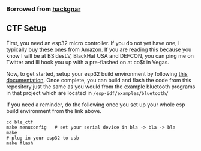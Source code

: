 ### Borrowed from [hackgnar](https://github.com/hackgnar/ble_ctf)
## CTF Setup 

First, you need an esp32 micro controller.  If you do not yet have one, I typically buy [these ones](https://www.amazon.com/HiLetgo%C2%AE-ESP-WROOM-32-Development-Microcontroller-Integrated/dp/B0718T232Z/ref=sr_1_4?ie=UTF8&qid=1525458705&sr=8-4&keywords=esp32) from Amazon.  If you are reading this because you know I will be at BSidesLV, BlackHat USA and DEFCON, you can ping me on Twitter and Ill hook you up with a pre-flashed on at co$t in Vegas.

Now, to get started, setup your esp32 build environment by following [this documentation](http://esp-idf.readthedocs.io/en/latest/get-started/#setup-toolchain).  Once complete, you can build and flash the code from this repository just the same as you would from the example bluetooth programs in that project which are located in ```/esp-idf/examples/bluetooth/```

If you need a reminder, do the following once you set up your whole esp build environment from the link above.
````
cd ble_ctf
make menuconfig   # set your serial device in bla -> bla -> bla
make
# plug in your esp32 to usb
make flash
````
